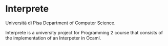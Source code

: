 # Interprete

Università di Pisa Department of Computer Science.

Interprete is a university project for Programming 2 course that consists of the implementation of an Interpeter in Ocaml.
